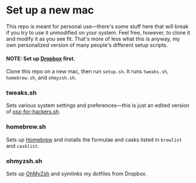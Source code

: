 # Set up a new mac
This repo is meant for personal use—there's some stuff here that will break if you try to use it unmodified on your system. Feel free, however, to clone it and modify it as you see fit. That's more of less what this is anyway, my own personalized version of many people's different setup scripts.

#### NOTE: Set up [Dropbox](https://www.dropbox.com/downloading?full=1&os=mac) first.


Clone this repo on a new mac, then run `setup.sh`. It runs `tweaks.sh`, `homebrew.sh`, and `ohmyzsh.sh`.

### tweaks.sh
Sets various system settings and preferences—this is just an edited version of [osx-for-hackers.sh](https://gist.github.com/brandonb927/3195465).

### homebrew.sh
Sets up [Homebrew](brew.sh) and installs the formulae and casks listed in `brewlist` and `casklist`.

### ohmyzsh.sh
Sets up [OhMyZsh](https://github.com/robbyrussell/oh-my-zsh) and symlinks my dotfiles from Dropbox.
